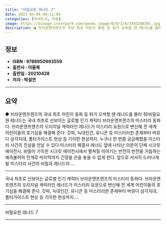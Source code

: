 ```yaml
---
title: "비밀요원 레너드 7"
date: 2021-05-04 04:11:09
categories: [국내도서, 아동]
image: https://bimage.interpark.com/goods_image/0/8/3/8/349320838s.jpg
description: ● 브라운앤프렌즈의 국내 최초 어린이 동화 등 뒤가 오싹할 땐 레너드를 불러 줘!비밀요원 레너드는 국내 최초로 선보이는 글로벌 인기 캐릭터 브라운앤프렌즈의 미스터리 동화다. 브라운앤프렌즈의 오리지널 캐릭터인 레너드가 미스터리 요원으로 변신해 전 세계 어린이들의 호기심을 해결해 준다.
---
```


## **정보**

- **ISBN : 9788950993559**
- **출판사 : 아울북**
- **출판일 : 20210428**
- **저자 : 박설연**

------



## **요약**

●  브라운앤프렌즈의 국내 최초 어린이 동화 등 뒤가 오싹할 땐 레너드를 불러 줘!비밀요원 레너드는 국내 최초로 선보이는 글로벌 인기 캐릭터 브라운앤프렌즈의 미스터리 동화다. 브라운앤프렌즈의 오리지널 캐릭터인 레너드가 미스터리 요원으로 변신해 전 세계 어린이들의 호기심을 해결해 준다. 갓파, 늑대인간, 유니콘 등 미스터리한 존재부터 버뮤다 삼각지대, 폴터가이스트 현상 등 기이한 현상까지. 누구나 한 번쯤 궁금해했을 미스터리 사건의 진실을 만날 수 있다.미스터리 해결사 레너드 앞에 나타난 의문의 단체 시크릿 에이전시. 비밀이 가득한 시크릿 에이전시에서 펼쳐질 이야기는 반전의 반전을 거듭하는 예측불허의 전개로 마지막까지 긴장을 끈을 놓을 수 없게 한다. 앞으로 서서히 드러나게 될 미스터리 사건의 비밀과 레너드의 ...

------

국내 최초로 선보이는 글로벌 인기 캐릭터 브라운앤프렌즈의 미스터리 동화다. 브라운앤프렌즈의 오리지널 캐릭터인 레너드가 미스터리 요원으로 변신해 전 세계 어린이들의 호기심을 해결해 준다. 갓파, 늑대인간, 유니콘 등 미스터리한 존재부터 버뮤다 삼각지대, 폴터가이스트 현상 등 기이한 현상까지.... 

------


비밀요원 레너드 7 

------


